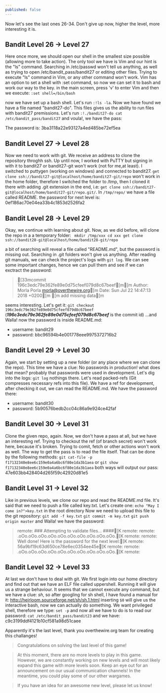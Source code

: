 ```yaml
---
published: false
---
```

Now let's see the last ones 26-34.
Don't give up now, higher the level, more interesting it is.

## Bandit Level 26 → Level 27

Here once more, we should open our shell in the smallest size possible (allowing more to take action). The only tool we have is Vim and our hint is the "ls" command. Searching in /etc/passwd won't tell us anything, as well as trying to open /etc/bandit_pass/bandit27 or editing other files. Trying to execute "ls" command in Vim, or any other command won't work. Vim has an option to set a shell with :set command, so now we can set it to bash and work our way to the key.
in the main screen, press 'v' to enter Vim and then we execute:
`:set shell=/bin/bash`

now we have set up a bash shell. Let's run `:!ls -la`. Now we have found we have a file named "bandit27-do". This files gives us the ability to run files with bandit27 premissions. Let's run 
`:!./bandit27-do cat /etc/bandit_pass/bandit27` and voula!, we have the pass:

The password is: 3ba3118a22e93127a4ed485be72ef5ea

## Bandit Level 27 → Level 28

Now we need to work with git. We receive an address to clone the repository throghh ssh. Up until now, I worked with PuTTY but signing in with it to bandit27 or bandit27-git won't work (not for me,at least). I switched to puttygen (working on windows) and connected to bandit27. `get clone ssh://bandit27-git@localhost/home/bandit27-git/repo` won't work in the home folder, therefore I switched the folder to /tmp, then I cloned it there with adding .git extension in the end, i.e: `get clone ssh://bandit27-git@localhost/home/bandit27-git/repo.git/`. In `/tmp/repo/` we have a file called README. the password for next level is: 0ef186ac70e04ea33b4c1853d2526fa2

## Bandit Level 28 → Level 29

Okay, we continue with learning about git. Now, as we did before, will clone the repo in a a temporary folder:
`
mkdir /tmp/xxx
cd xxx
get clone ssh://bandit28-git@localhost/home/bandit28-git/repo`

a bit of searching will reveal a file called "README.md", but the password is missing out. Searching in .git folders won't give us anything. After reading git manuals, we can check the project's logs with `git log`. We can see some important changes, hence we can pull them and see if we can exctract the password:
>[33mcommit 196c3edc79e362fe89e0d75cfeef079d8c67beef[m[m Author: Morla Porla <morla@overthewire.org>[m Date:   Sun Jul 22 14:47:13 2018 +0200[m [m add missing data[m

seems interesting. Let's get it:
`git checkout 196c3edc79e362fe89e0d75cfeef079d8c67beef`
(**_196c3edc79e362fe89e0d75cfeef079d8c67beef_** is the commit id)
...and Walla! now the password is inside README.md:
- username: bandit29
- password: bbc96594b4e001778eee9975372716b2

    
## Bandit Level 29 → Level 30

Again, we start by setting up a new folder (or any place where we can clone the repo). This time we have a clue: No passwords in production! what does that mean? probably that passwords were used in development. Let's dig into the logs:
`git log`
nothings there. Let's read packed-refs (Git compresses necessary refs into this file). We have a ref for development, after checking it out, we can read the README.md. We have the password there:
- username: bandit30
- password: 5b90576bedb2cc04c86a9e924ce42faf

## Bandit Level 30 → Level 31

Clone the given repo, again. Now, we don't have a pass at all, but we have an interesting ref. Trying to checkout the ref (of branch secret) won't work here, because it's broken. Trying to comit, fetch or other actions won't work as well. The way to get the pass is to read the file itself. That can be done by the following methods:
`git cat-file -p f17132340e8ee6c159e0a4a6bc6f80e1da3b1aea`
or
`git show f17132340e8ee6c159e0a4a6bc6f80e1da3b1aea`
both ways will output our pass:
47e603bb428404d265f59c42920d81e5

## Bandit Level 31 → Level 32

Like in previous levels, we clone our repo and read the README.md file. It's said that we need to push a file called key.txt. Let's create one: `echo "May I come in?">key.txt` in the root directory
Now we need to upload this file to the git repository:
`git add -f key.txt`
`git commit -m key.txt`
`git push origin master`
and Walla! we have the password:
>remote: ### Attempting to validate files... ####[K
>remote:
>remote: .oOo.oOo.oOo.oOo.oOo.oOo.oOo.oOo.oOo.oOo.[K
>remote:
>remote: Well done! Here is the password for the next level:[K
>remote: 56a9bf19c63d650ce78e6ec0354ee45e[K
>remote:
>remote: .oOo.oOo.oOo.oOo.oOo.oOo.oOo.oOo.oOo.oOo.[K
>remote:

## Bandit Level 32 → Level 33

At last we don't have to deal with git. We first login into our home directory and find out that we have an ELF file called uppershell. Running it will give us a strange behaviour. It seems that we cannot execute any command, but we have a clue: *sh*, so after googling for sh shell, I have found a manual for it: http://heirloom.sourceforge.net/sh/sh.1.html
inserting `$0` will give us the interactive bash, now we can actually do something. We want privileged shell, therefore we type:
`set -p`
and now all we have to do is to read our password:
`cat /etc/bandit_pass/bandit23`
and we have:
c9c3199ddf4121b10cf581a98d51caee

Apparently it's the last level, thank you overthewire.org team for creating this challanges!
>Congratulations on solving the last level of this game!

>At this moment, there are no more levels to play in this game. However, we are constantly working
>on new levels and will most likely expand this game with more levels soon.
>Keep an eye out for an announcement on our usual communication channels!
>In the meantime, you could play some of our other wargames.

>If you have an idea for an awesome new level, please let us know!